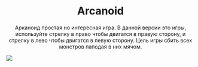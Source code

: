 <h1 align="center">
  Arcanoid
  </h1>
<p align="center">
  Арканоид простая но интересная игра. В данной версии это игры, используйте  стрелку в право чтобы двигатся в правую сторону, и стрелку в лево чтобы двигатся в левую сторону. Цель игры сбить всех монстров паподая в них мячом.
  </p>
 <img  src= "screenshot.png"/>  
    
